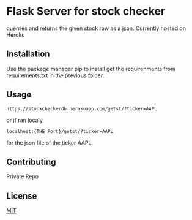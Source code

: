 # Flask Server for stock checker

querries and returns the given stock row as a json.
Currently hosted on Heroku

## Installation

Use the package manager pip to install get the requirenments from requirements.txt in the previous folder.

## Usage
```
https://stockcheckerdb.herokuapp.com/getst/?ticker=AAPL
```
or if ran localy
```
localhost:{THE Port}/getst/?ticker=AAPL
```
for the json file of the ticker AAPL.

## Contributing
Private Repo

## License
[MIT](https://choosealicense.com/licenses/mit/)